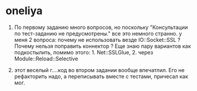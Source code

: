 # oneliya
1. По первому заданию много вопросов, но поскольку "Консультации по тест-заданию не предусмотрены."
все это немного странно.
у меня 2 вопроса: почему не использовать везде IO::Socket::SSL ?
Почему нельзя поправить коннектор ?
Еще знаю пару вариантов как подкостылить, помимо этого: 1. Net::SSLGlue, 2. через Module::Reload::Selective

2. этот веселый г....код во втором задании вообще впечатлил.
Его не рефакторить надо, а переписывать вместе с тестами,
причесал как мог.